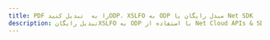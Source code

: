 ---title: PDF را به  تبدیل کنیدODP، XSLFO به ODP مبدل رایگان یا Net SDKdescription: تبدیل رایگانXSLFO به ODP با استفاده از Net Cloud APIs & SDK همچنین اسناد PDF را در Cloud ایجاد، ویرایش و رندر کنید.---